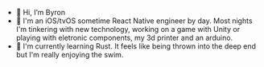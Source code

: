- 👋 Hi, I’m Byron
- 👀 I'm an iOS/tvOS sometime React Native engineer by day. Most nights I'm tinkering with new technology, working on a game with Unity or playing with eletronic components, my 3d printer and an arduino.
- 🌱 I'm currently learning Rust. It feels like being thrown into the deep end but I'm really enjoying the swim.
